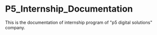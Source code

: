 # P5_Internship_Documentation
This is the documentation of internship program of "p5 digital solutions" company.
